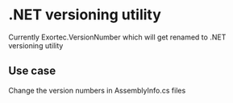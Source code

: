 # .NET versioning utility

Currently Exortec.VersionNumber which will get renamed to .NET versioning utility

## Use case

Change the version numbers in AssemblyInfo.cs files